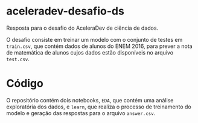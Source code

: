 # aceleradev-desafio-ds
Resposta para o desafio do AceleraDev de ciência de dados.

O desafio consiste em treinar um modelo com o conjunto de testes em `train.csv`, que contém dados de alunos
do ENEM 2016, para prever a nota de matemática de alunos cujos dados estão disponíveis no arquivo `test.csv`.

# Código
O repositório contém dois notebooks, `EDA`, que contém uma análise exploratória dos dados, e `learn`,
que realiza o processo de treinamento do modelo e geração das respostas para o arquivo `answer.csv`.
